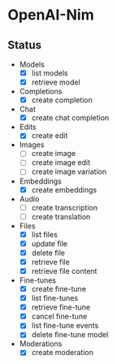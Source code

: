 # OpenAI-Nim

## Status
* Models
  * [x] list models
  * [x] retrieve model
* Completions
  * [x] create completion
* Chat
  * [x] create chat completion
* Edits
  * [x] create edit
* Images
  * [ ] create image
  * [ ] create image edit
  * [ ] create image variation
* Embeddings
  * [x] create embeddings
* Audio
  * [ ] create transcription
  * [ ] create translation
* Files
  * [x] list files
  * [x] update file
  * [x] delete file
  * [x] retrieve file
  * [x] retrieve file content
* Fine-tunes
  * [x] create fine-tune
  * [x] list fine-tunes
  * [x] retrieve fine-tune
  * [x] cancel fine-tune
  * [x] list fine-tune events
  * [x] delete fine-tune model
* Moderations
  * [x] create moderation
